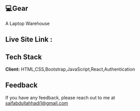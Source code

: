 
## 💻Gear
A Laptop Warehouse



## Live Site Link :
  
## Tech Stack

**Client:** HTML,CSS,Bootstrap,JavaScript,React,Authentication



  
## Feedback

If you have any feedback, please reach out to me at saifabdullahhadi1@gmail.com

  
